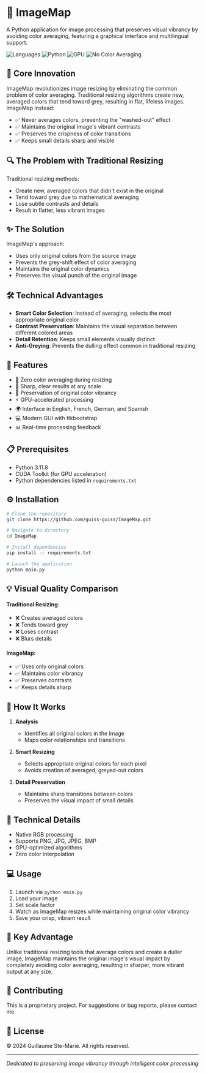 # 🎨 ImageMap

A Python application for image processing that preserves visual vibrancy by avoiding color averaging, featuring a graphical interface and multilingual support.

![Languages](https://img.shields.io/badge/Languages-FR%20|%20EN%20|%20DE%20|%20ES-blue)
![Python](https://img.shields.io/badge/Python-3.11.8-green)
![GPU](https://img.shields.io/badge/GPU-Compatible-brightgreen)
![No Color Averaging](https://img.shields.io/badge/No%20Color%20Averaging-✓-orange)

## 🎯 Core Innovation

ImageMap revolutionizes image resizing by eliminating the common problem of color averaging. Traditional resizing algorithms create new, averaged colors that tend toward grey, resulting in flat, lifeless images. ImageMap instead:

- ✅ Never averages colors, preventing the "washed-out" effect
- ✅ Maintains the original image's vibrant contrasts
- ✅ Preserves the crispness of color transitions
- ✅ Keeps small details sharp and visible

## 🔍 The Problem with Traditional Resizing

Traditional resizing methods:
- Create new, averaged colors that didn't exist in the original
- Tend toward grey due to mathematical averaging
- Lose subtle contrasts and details
- Result in flatter, less vibrant images

## ✨ The Solution

ImageMap's approach:
- Uses only original colors from the source image
- Prevents the grey-shift effect of color averaging
- Maintains the original color dynamics
- Preserves the visual punch of the original image

## 🛠️ Technical Advantages

- **Smart Color Selection**: Instead of averaging, selects the most appropriate original color
- **Contrast Preservation**: Maintains the visual separation between different colored areas
- **Detail Retention**: Keeps small elements visually distinct
- **Anti-Greying**: Prevents the dulling effect common in traditional resizing

## 🚀 Features

- 🎨 Zero color averaging during resizing
- 📐 Sharp, clear results at any scale
- 🎯 Preservation of original color vibrancy
- ⚡ GPU-accelerated processing
- 🌍 Interface in English, French, German, and Spanish
- 💻 Modern GUI with ttkbootstrap
- 📊 Real-time processing feedback

## 📋 Prerequisites

- Python 3.11.8
- CUDA Toolkit (for GPU acceleration)
- Python dependencies listed in `requirements.txt`

## ⚙️ Installation

```bash
# Clone the repository
git clone https://github.com/guiss-guiss/ImageMap.git

# Navigate to directory
cd ImageMap

# Install dependencies
pip install -r requirements.txt

# Launch the application
python main.py
```

## 💡 Visual Quality Comparison

#### Traditional Resizing:
- ❌ Creates averaged colors
- ❌ Tends toward grey
- ❌ Loses contrast
- ❌ Blurs details

#### ImageMap:
- ✅ Uses only original colors
- ✅ Maintains color vibrancy
- ✅ Preserves contrasts
- ✅ Keeps details sharp

## 🔧 How It Works

1. **Analysis**
   - Identifies all original colors in the image
   - Maps color relationships and transitions

2. **Smart Resizing**
   - Selects appropriate original colors for each pixel
   - Avoids creation of averaged, greyed-out colors

3. **Detail Preservation**
   - Maintains sharp transitions between colors
   - Preserves the visual impact of small details

## 📝 Technical Details

- Native RGB processing
- Supports PNG, JPG, JPEG, BMP
- GPU-optimized algorithms
- Zero color interpolation

## 💻 Usage

1. Launch via `python main.py`
2. Load your image
3. Set scale factor
4. Watch as ImageMap resizes while maintaining original color vibrancy
5. Save your crisp, vibrant result

## 🎯 Key Advantage

Unlike traditional resizing tools that average colors and create a duller image, ImageMap maintains the original image's visual impact by completely avoiding color averaging, resulting in sharper, more vibrant output at any size.

## 🤝 Contributing

This is a proprietary project. For suggestions or bug reports, please contact me.

## 📜 License

© 2024 Guillaume Ste-Marie. All rights reserved.

---
*Dedicated to preserving image vibrancy through intelligent color processing*
